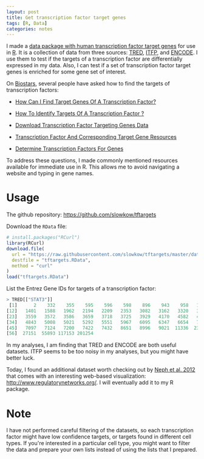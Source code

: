 ```yaml
---
layout: post
title: Get transcription factor target genes
tags: [R, Data]
categories: notes
---
```


I made a [data package with human transcription factor target genes][1] for
use in [R][3]. It is a collection of data from three sources: [TRED], [ITFP],
and [ENCODE]. I use them to test if the targets of a transcription factor are
differentially expressed in my data. Also, I can test if a set of
transcription factor target genes is enriched for some gene set of interest.

[3]: http://www.r-project.org/
[1]: https://github.com/slowkow/tftargets
[TRED]: https://cb.utdallas.edu/cgi-bin/TRED/tred.cgi?process=home
[ITFP]: http://itfp.biosino.org/itfp/
[ENCODE]: http://hgdownload.cse.ucsc.edu/goldenpath/hg19/encodeDCC/wgEncodeRegTfbsClustered/

<!--more-->

On [Biostars], several people have asked how to find the targets of
transcription factors:

-   [How Can I Find Target Genes Of A Transcription
    Factor?](https://www.biostars.org/p/18112/)

-   [How To Identify Targets Of A Transcription Factor
    ?](https://www.biostars.org/p/2148/#133213)

-   [Download Transcription Factor Targeting Genes
    Data](https://www.biostars.org/p/54511/)

-   [Transcription Factor And Corresponding Target Gene
    Resources](https://www.biostars.org/p/73731/)

-   [Determine Transcription Factors For
    Genes](https://www.biostars.org/p/8042/)

[Biostars]: https://www.biostars.org/

To address these questions, I made commonly mentioned resources available for
immediate use in R. This allows me to avoid navigating a website and typing in
gene names.

# Usage

The github repository: <https://github.com/slowkow/tftargets>

Download the `RData` file:

```r
# install.packages("RCurl")
library(RCurl)
download.file(
  url = "https://raw.githubusercontent.com/slowkow/tftargets/master/data/tftargets.RData",
  destfile = "tftargets.RData",
  method = "curl"
)
load("tftargets.RData")
```

List the Entrez Gene IDs for targets of a transcription factor:

```r
> TRED[["STAT3"]]
 [1]      2    332    355    595    596    598    896    943    958   1026 1051
[12]   1401   1588   1962   2194   2209   2353   3082   3162   3320   3326 3479
[23]   3559   3572   3586   3659   3718   3725   3929   4170   4582   4585 4609
[34]   4843   5008   5021   5292   5551   5967   6095   6347   6654   7076 7078
[45]   7097   7124   7200   7422   7432   8651   8996   9021  11336  23514 26229
[56]  27151  55893 117153 201254
```

In my analyses, I am finding that TRED and ENCODE are both useful datasets.
ITFP seems to be too noisy in my analyses, but you might have better luck.

Today, I found an additional dataset worth checking out by [Neph et al.
2012][2] that comes with an interesting web-based visualization:
<http://www.regulatorynetworks.org/>. I will eventually add it to my
R package.

[2]: http://www.cell.com/abstract/S0092-8674(12)00639-3

# Note

I have not performed careful filtering of the datasets, so each transcription
factor might have low confidence targets, or targets found in different cell
types. If you're interested in a particular cell type, you might want to
filter the data and prepare your own lists instead of using the lists that
I prepared.

